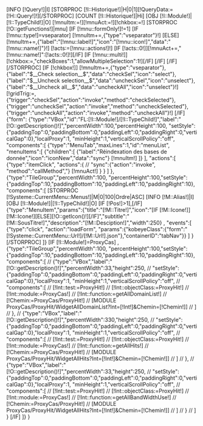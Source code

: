 [INFO [!Query!]|I]
[STORPROC [!I::Historique!]|H|0|1][!QueryData:=[!H::Query!]!][/STORPROC]
[COUNT [!I::Historique!]|Hi]
[OBJ [!I::Module!]|[!I::TypeChild!]|O]
[!mnuItm:=!][!mnuAct:=!][!chkbox:=!]
[STORPROC [!O::getFunctions!]|mnu]
	[IF [!mnu::formOnly!]!=1]
		[IF [!mnu::type!]=vseparator]
			[!mnuItm+=,{"type":"vseparator"}!]
		[ELSE]
			[!mnuItm+=,{"label":"[!mnu::label!]","icon":"[!mnu::icon!]","data":"[!mnu::name!]"}!]
			[!acts:=[!mnu::actions!]!]
			[IF [!acts::0!]][!mnuAct+=,"[!mnu::name!]":[!acts::0!]!][/IF]
			[IF [!mnu::multi!]][!chkbox:=,"checkBoxes":1,"allowMultipleSelection":1!][/IF]
		[/IF]
	[/IF]
[/STORPROC]
[IF [!chkbox!]]
	[!mnuItm+=,{"type":"vseparator"},{"label":"$__Check selection__$","data":"checkSel","icon":"select"},{"label":"$__Uncheck selection__$","data":"uncheckSel","icon":"unselect"},{"label":"$__Uncheck all__$","data":"uncheckAll","icon":"unselect"}!]
	[!gridTrig:=,{"trigger":"checkSel","action":"invoke","method":"checkSelected"},{"trigger":"uncheckSel","action":"invoke","method":"uncheckSelected"},{"trigger":"uncheckAll","action":"invoke","method":"uncheckAll"}!]
[/IF]
{"form":
{"type":"VBox","id":"FL:[!I::Module!]/[!I::TypeChild!]","label":"[!O::getDescription()!]","percentWidth":100,"percentHeight":100, 
"setStyle":{"paddingTop":0,"paddingBottom":0,"paddingLeft":0,"paddingRight":0,"verticalGap":0},"localProxy":1, "minHeight":1,"verticalScrollPolicy":"off",
"components":[
	{"type":"MenuTab","maxLines":1,"id":"menuList",
		"menuItems":[
			{"children":[
				{"label":"Réindexation des bases de donnée","icon":"iconNew","data":"sync"}
				[!mnuItm!]
			]}
		],
		"actions":[
			{"type":"itemClick", "actions":{
//					"sync":{"action":"invoke", "method":"callMethod","}
					[!mnuAct!]
				}
			}
		]
	},
	{"type":"TileGroup","percentWidth":100, "percentHeight":100,"setStyle":{"paddingTop":10,"paddingBottom":10,"paddingLeft":10,"paddingRight":10},
	"components":[
		[STORPROC [!Systeme::CurrentMenu::Menus!]|M|0|100|Ordre|ASC]
			[INFO [!M::Alias!]|I]
			[OBJ [!I::Module!]|[!I::TypeChild!]|O]
			[IF [!Pos!]>1],[/IF]
			{"type":"MenuItem","params":{"title":"[!M::Titre!]","icon":"[IF [!M::Icone!]][!M::Icone!][ELSE][!O::getIcon()!][/IF]","subtitle":"[!M::SousTitre!]","description":"[!M::Desciption!]","width":250}
			,	"events":[
					{"type":"click", "action":"loadForm", "params":{"kobeyeClass":{"form":"[!Systeme::CurrentMenu::Url!]/[!M::Url!].json"},"containerID":"tabNav"}}
				]
			}
		[/STORPROC]
	]}
	[IF [!I::Module!]=ProxyCas]
	,
	{"type":"TileGroup","percentWidth":100, "percentHeight":100,"setStyle":{"paddingTop":10,"paddingBottom":10,"paddingLeft":10,"paddingRight":10},
		"components":[
//			{"type":"VBox","label":"[!O::getDescription()!]","percentWidth":33,"height":250, 
//				"setStyle":{"paddingTop":0,"paddingBottom":0,"paddingLeft":0,"paddingRight":0,"verticalGap":0},"localProxy":1, "minHeight":1,"verticalScrollPolicy":"off",
//				"components":[
//					[!Int::test:=ProxyHit!]
//					[!Int::objectClass:=ProxyHit!]
//					[!Int::module:=ProxyCas!]
//					[!Int::function:=getAllDomainList!]
//					[!Chemin:=ProxyCas/ProxyHit!]
//					[MODULE ProxyCas/ProxyHit/WidgetAllDomainList?Int=[!Int!]&Chemin=[!Chemin!]]
//				]
//			},
//			{"type":"VBox","label":"[!O::getDescription()!]","percentWidth":330,"height":250, 
//				"setStyle":{"paddingTop":0,"paddingBottom":0,"paddingLeft":0,"paddingRight":0,"verticalGap":0},"localProxy":1, "minHeight":1,"verticalScrollPolicy":"off",
//				"components":[
//					[!Int::test:=ProxyHit!]
//					[!Int::objectClass:=ProxyHit!]
//					[!Int::module:=ProxyCas!]
//					[!Int::function:=getAllHits!]
//					[!Chemin:=ProxyCas/ProxyHit!]
//					[MODULE ProxyCas/ProxyHit/WidgetAllHits?Int=[!Int!]&Chemin=[!Chemin!]]
//				]
//			},
//			{"type":"VBox","label":"[!O::getDescription()!]","percentWidth":33,"height":250, 
//				"setStyle":{"paddingTop":0,"paddingBottom":0,"paddingLeft":0,"paddingRight":0,"verticalGap":0},"localProxy":1, "minHeight":1,"verticalScrollPolicy":"off",
//				"components":[
//					[!Int::test:=ProxyHit!]
//					[!Int::objectClass:=ProxyHit!]
//					[!Int::module:=ProxyCas!]
//					[!Int::function:=getAllBandWidthUse!]
//					[!Chemin:=ProxyCas/ProxyHit!]
//					[MODULE ProxyCas/ProxyHit/WidgetAllHits?Int=[!Int!]&Chemin=[!Chemin!]]
//				]
//			}
//		]
	}
	[/IF]
]}
}

